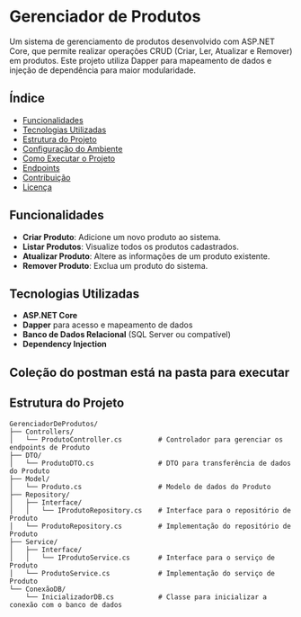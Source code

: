 # Gerenciador de Produtos

Um sistema de gerenciamento de produtos desenvolvido com ASP.NET Core, que permite realizar operações CRUD (Criar, Ler, Atualizar e Remover) em produtos. Este projeto utiliza Dapper para mapeamento de dados e injeção de dependência para maior modularidade.

## Índice
- [Funcionalidades](#funcionalidades)
- [Tecnologias Utilizadas](#tecnologias-utilizadas)
- [Estrutura do Projeto](#estrutura-do-projeto)
- [Configuração do Ambiente](#configuração-do-ambiente)
- [Como Executar o Projeto](#como-executar-o-projeto)
- [Endpoints](#endpoints)
- [Contribuição](#contribuição)
- [Licença](#licença)

## Funcionalidades

- **Criar Produto**: Adicione um novo produto ao sistema.
- **Listar Produtos**: Visualize todos os produtos cadastrados.
- **Atualizar Produto**: Altere as informações de um produto existente.
- **Remover Produto**: Exclua um produto do sistema.

## Tecnologias Utilizadas

- **ASP.NET Core**
- **Dapper** para acesso e mapeamento de dados
- **Banco de Dados Relacional** (SQL Server ou compatível)
- **Dependency Injection**

## Coleção do postman está na pasta para executar

## Estrutura do Projeto

```plaintext
GerenciadorDeProdutos/
├── Controllers/
│   └── ProdutoController.cs         # Controlador para gerenciar os endpoints de Produto
├── DTO/
│   └── ProdutoDTO.cs                # DTO para transferência de dados do Produto
├── Model/
│   └── Produto.cs                   # Modelo de dados do Produto
├── Repository/
│   ├── Interface/
│   │   └── IProdutoRepository.cs    # Interface para o repositório de Produto
│   └── ProdutoRepository.cs         # Implementação do repositório de Produto
├── Service/
│   ├── Interface/
│   │   └── IProdutoService.cs       # Interface para o serviço de Produto
│   └── ProdutoService.cs            # Implementação do serviço de Produto
└── ConexãoDB/
    └── InicializadorDB.cs           # Classe para inicializar a conexão com o banco de dados


